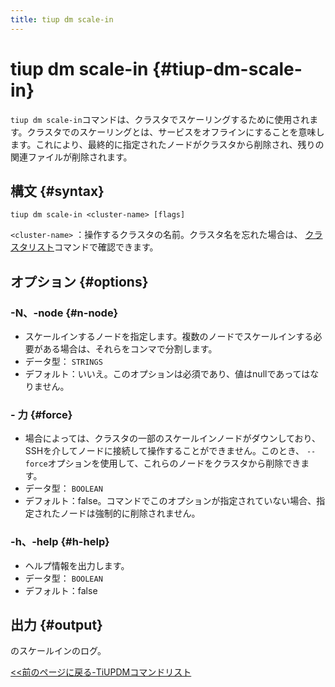 ```yaml
---
title: tiup dm scale-in
---
```


# tiup dm scale-in {#tiup-dm-scale-in}

`tiup dm scale-in`コマンドは、クラスタでスケーリングするために使用されます。クラスタでのスケーリングとは、サービスをオフラインにすることを意味します。これにより、最終的に指定されたノードがクラスタから削除され、残りの関連ファイルが削除されます。

## 構文 {#syntax}

```shell
tiup dm scale-in <cluster-name> [flags]
```

`<cluster-name>` ：操作するクラスタの名前。クラスタ名を忘れた場合は、 [クラスタリスト](/tiup/tiup-component-dm-list.md)コマンドで確認できます。

## オプション {#options}

### -N、-node {#n-node}

-   スケールインするノードを指定します。複数のノードでスケールインする必要がある場合は、それらをコンマで分割します。
-   データ型： `STRINGS`
-   デフォルト：いいえ。このオプションは必須であり、値はnullであってはなりません。

### - 力 {#force}

-   場合によっては、クラスタの一部のスケールインノードがダウンしており、SSHを介してノードに接続して操作することができません。このとき、 `--force`オプションを使用して、これらのノードをクラスタから削除できます。
-   データ型： `BOOLEAN`
-   デフォルト：false。コマンドでこのオプションが指定されていない場合、指定されたノードは強制的に削除されません。

### -h、-help {#h-help}

-   ヘルプ情報を出力します。
-   データ型： `BOOLEAN`
-   デフォルト：false

## 出力 {#output}

のスケールインのログ。

[&lt;&lt;前のページに戻る-TiUPDMコマンドリスト](/tiup/tiup-component-dm.md#command-list)
